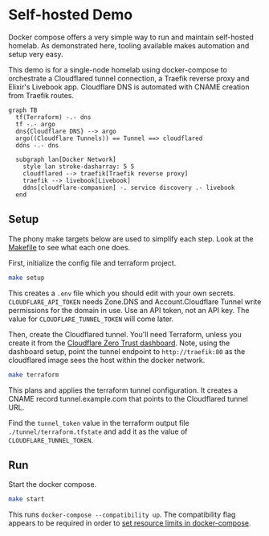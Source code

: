 # Self-hosted Demo

Docker compose offers a very simple way to run and maintain self-hosted homelab. As demonstrated here, tooling available makes automation and setup very easy.

This demo is for a single-node homelab using docker-compose to orchestrate a Cloudflared tunnel connection, a Traefik reverse proxy and Elixir's Livebook app. Cloudflare DNS is automated with CNAME creation from Traefik routes.

```mermaid
graph TB
  tf(Terraform) -.- dns
  tf -.- argo
  dns{Cloudflare DNS} --> argo
  argo((Cloudflare Tunnels)) == Tunnel ==> cloudflared
  ddns -.- dns

  subgraph lan[Docker Network]
    style lan stroke-dasharray: 5 5
    cloudflared --> traefik[Traefik reverse proxy]
    traefik --> livebook[Livebook]
    ddns[cloudflare-companion] -. service discovery .- livebook
  end
```

## Setup

The phony make targets below are used to simplify each step. Look at the [Makefile](./Makefile) to see what each one does.

First, initialize the config file and terraform project.

```sh
make setup
```

This creates a `.env` file which you should edit with your own secrets. `CLOUDFLARE_API_TOKEN` needs Zone.DNS and Account.Cloudflare Tunnel write permissions for the domain in use. Use an API token, not an API key. The value for `CLOUDFLARE_TUNNEL_TOKEN` will come later.

Then, create the Cloudflared tunnel. You'll need Terraform, unless you create it from the [Cloudflare Zero Trust dashboard](https://one.dash.cloudflare.com/). Note, using the dashboard setup, point the tunnel endpoint to `http://traefik:80` as the cloudflared image sees the host within the docker network.

```sh
make terraform
```

This plans and applies the terraform tunnel configuration. It creates a CNAME record tunnel.example.com that points to the Cloudflared tunnel URL.

Find the `tunnel_token` value in the terraform output file `./tunnel/terraform.tfstate` and add it as the value of `CLOUDFLARE_TUNNEL_TOKEN`.

## Run

Start the docker compose.

```sh
make start
```

This runs `docker-compose --compatibility up`. The compatibility flag appears to be required in order to [set resource limits in docker-compose](https://github.com/docker/compose/issues/4513).

